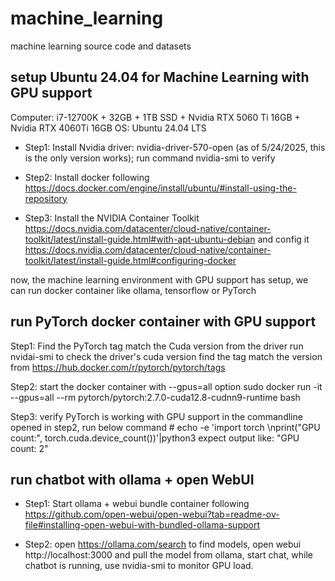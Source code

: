 # machine_learning

machine learning source code and datasets

## setup Ubuntu 24.04 for Machine Learning with GPU support

Computer: i7-12700K + 32GB + 1TB SSD + Nvidia RTX 5060 Ti 16GB + Nvidia RTX 4060Ti 16GB
OS: Ubuntu 24.04 LTS

* Step1: Install Nvidia driver: nvidia-driver-570-open  (as of 5/24/2025, this is the only version works); run command nvidia-smi to verify

* Step2: Install docker following https://docs.docker.com/engine/install/ubuntu/#install-using-the-repository

* Step3: Install the NVIDIA Container Toolkit https://docs.nvidia.com/datacenter/cloud-native/container-toolkit/latest/install-guide.html#with-apt-ubuntu-debian and config it https://docs.nvidia.com/datacenter/cloud-native/container-toolkit/latest/install-guide.html#configuring-docker

now, the machine learning environment with GPU support has setup, we can run docker container like ollama, tensorflow or PyTorch

## run PyTorch docker container with GPU support

Step1: Find the PyTorch tag match the Cuda version from the driver
       run nvidai-smi to check the driver's cuda version
       find the tag match the version from https://hub.docker.com/r/pytorch/pytorch/tags 

Step2: start the docker container with --gpus=all option
       sudo docker run -it --gpus=all --rm pytorch/pytorch:2.7.0-cuda12.8-cudnn9-runtime bash

Step3: verify PyTorch is working with GPU support
       in the commandline opened in step2, run below command
       # echo -e 'import torch \nprint("GPU count:", torch.cuda.device_count())'|python3
       expect output like: "GPU count: 2"

## run chatbot with ollama + open WebUI 

* Step1: Start ollama + webui bundle container following https://github.com/open-webui/open-webui?tab=readme-ov-file#installing-open-webui-with-bundled-ollama-support

* Step2: open https://ollama.com/search to find models, open webui http://localhost:3000 and pull the model from ollama, start chat, while chatbot is running, use nvidia-smi to monitor GPU load.

